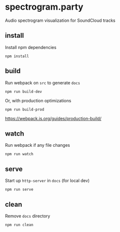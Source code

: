 # spectrogram.party

Audio spectrogram visualization for SoundCloud tracks

## install
Install npm dependencies
```
npm install
```

## build
Run webpack on `src` to generate `docs`
```
npm run build-dev
```

Or, with production optimizations
```
npm run build-prod
```
https://webpack.js.org/guides/production-build/

## watch
Run webpack if any file changes
```
npm run watch
```

## serve
Start up `http-server` in `docs` (for local dev)
```
npm run serve
```

## clean
Remove `docs` directory
```
npm run clean
```
